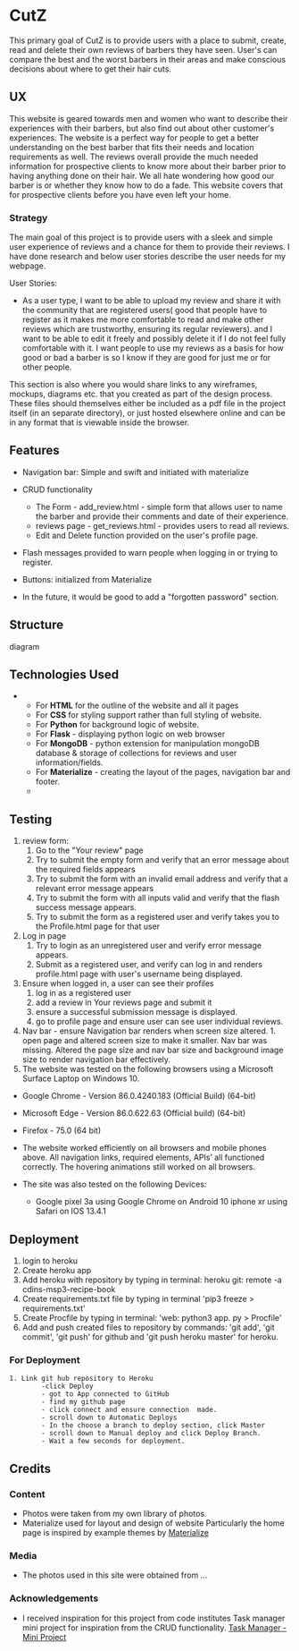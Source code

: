 # CutZ

This primary goal of CutZ is to provide users with a place to submit, create, read and delete their own reviews of barbers they have seen. User's can compare  the best and the worst barbers in their areas and make conscious decisions about where to get their hair cuts. 

## UX

This website is geared towards men and women who want to describe their experiences with their barbers, but also find out about other customer's experiences. The website is a perfect way for people to get a better understanding on the best barber that fits their needs and location requirements as well. The reviews overall provide the much needed information for prospective clients to know more about their barber prior to having anything done on their hair. We all hate wondering how good our barber is or whether they know how to do a fade. This website covers that for prospective clients before you have even left your home.

### Strategy

The main goal of this project is to provide users with a sleek and simple user experience of reviews and a chance for them to provide their reviews. I have done research and below user stories describe the user needs for my webpage.

User Stories:

-   As a user type, I want to be able to upload my review and share it with the community that are registered users( good that people have to register as it makes me more comfortable to read and make other reviews which are trustworthy, ensuring its regular reviewers). and I want to be able to edit it freely and possibly delete it if I do not feel fully comfortable with it. I want people to use my reviews as a basis for how good or bad a barber is so I know if they are good for just me or for other people. 

This section is also where you would share links to any wireframes, mockups, diagrams etc. that you created as part of the design process. These files should themselves either be included as a pdf file in the project itself (in an separate directory), or just hosted elsewhere online and can be in any format that is viewable inside the browser.

## Features
-   Navigation bar: Simple and swift and initiated with materialize
- CRUD functionality
	- The Form - add_review.html - simple form that allows user to name the barber and provide their comments and date of their experience. 
	- reviews page - get_reviews.html - provides users to read all reviews. 
	- Edit and Delete function provided on the user's profile page. 

- Flash messages provided to warn people when logging in or trying to register. 
- Buttons: initialized from Materialize 

- In the future, it would be good to add a "forgotten password" section. 
## Structure

diagram






## Technologies Used

-   
    -   For **HTML**  for the outline of the website and all it pages 
    - For **CSS** for styling support rather than full styling of website. 
    - For **Python** for background logic of website. 
    - For **Flask** - displaying python logic on web browser
	- For **MongoDB** - python extension for manipulation mongoDB database & storage of collections for reviews and user information/fields. 
	- For **Materialize** - creating the layout of the pages, navigation bar and footer.
	- 

## Testing
1.  review form:
    1.  Go to the "Your review" page
    2.  Try to submit the empty form and verify that an error message about the required fields appears
    3.  Try to submit the form with an invalid email address and verify that a relevant error message appears
    4.  Try to submit the form with all inputs valid and verify that the flash success message appears.
    5. Try to submit the form as a registered user and verify takes you to the Profile.html page for that user
2. Log in page
	1. Try to login as an unregistered user and verify error message appears. 
	2. Submit as a registered user, and verify can log in and renders profile.html page with user's username being displayed. 
3. Ensure when logged in, a user can see their profiles
	1. log in as a registered user
	2. add a review in Your reviews page and submit it
	3. ensure a successful submission message is displayed.
	4. go to profile page and ensure user can see user individual  reviews. 
4. Nav bar - ensure Navigation bar renders when screen size altered. 
		1. open page and altered screen size to make it smaller. Nav bar was missing. Altered the page size and nav bar size and background image size to render navigation bar effectively.  
5. The website was tested on the following browsers using a Microsoft Surface Laptop on Windows 10.

- Google Chrome - Version 86.0.4240.183 (Official Build) (64-bit)

- Microsoft Edge - Version 86.0.622.63 (Official build) (64-bit)

- Firefox - 75.0 (64 bit)

- The website worked efficiently on all browsers and mobile phones above. All navigation links, required elements, APIs’ all functioned correctly. The hovering animations still worked on all browsers.

- The site was also tested on the following Devices:

	- Google pixel 3a using Google Chrome on Android 10 iphone xr using Safari on IOS 13.4.1 
## Deployment
1.  login to heroku
2.  Create heroku app
3.  Add heroku with repository by typing in terminal: heroku git: remote -a cdins-msp3-recipe-book
4.  Create requirements.txt file by typing in terminal 'pip3 freeze > requirements.txt'
5.  Create Procfile by typing in terminal: 'web: python3 app. py > Procfile'
6.  Add and push created files to repository by commands: 'git add', 'git commit', 'git push' for github and 'git push heroku master' for heroku.
### For Deployment 
	1. Link git hub repository to Heroku
			-click Deploy
			- got to App connected to GitHub
			- find my github page
			- click connect and ensure connection  made. 
			- scroll down to Automatic Deploys
			- In the choose a branch to deploy section, click Master
			- scroll down to Manual deploy and click Deploy Branch.
			- Wait a few seconds for deployment.   

## Credits

### Content

- Photos were taken from my own library of photos.   
- Materialize used for layout and design of website Particularly the home page is inspired by example themes by [Materialize](https://materializecss.com/Z)

### Media

-   The photos used in this site were obtained from ...

### Acknowledgements

-   I received inspiration for this project from code institutes Task manager mini project for inspiration from the CRUD functionality. [Task Manager - Mini Project](https://courses.codeinstitute.net/courses/course-v1:CodeInstitute+DCP101+2017_T3/course/#block-v1:CodeInstitute+DCP101+2017_T3+type@chapter+block@196c000dd670458cafc7b2dc9d4a8245Z)
<!--stackedit_data:
eyJoaXN0b3J5IjpbLTUzOTgzODU5MV19
-->

